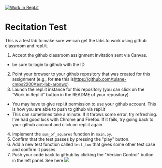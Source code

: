 [![Work in Repl.it](https://classroom.github.com/assets/work-in-replit-14baed9a392b3a25080506f3b7b6d57f295ec2978f6f33ec97e36a161684cbe9.svg)](https://classroom.github.com/online_ide?assignment_repo_id=2988005&assignment_repo_type=AssignmentRepo)
# Recitation Test

This is a test lab to make sure we can get the labs to work using github classroom and repl.it.

1. Accept the github classroom assignment invitation sent via Canvas.
  - be sure to login to github with the ID 
2. Point your browser to your github repository that was created for this assignment (e.g., for **me** this is<https://github.com/tulane-cmps2200/test-lab-aronwc>)
3. Launch the repl.it instance for this repository (you can click on the "Work in Repl.it" button in the README of your repository).
  - You may have to give repl.it permission to use your github account. This is how you are able to push to github via repl.it
  - This can sometimes take a minute. If it throws some error, try refreshing. I've had good luck with Chrome and Firefox. If it fails, try going back to your github account and click on repl.it again.
4. Implement the `sum_of_squares` function in `main.py`.
5. Confirm that the test passes by pressing the "play" button.
6. Add a new test function called `test_two` that gives some other test case and confirm it passes.
7. Push your code back to github by clicking the "Version Control" button in the left panel. See here <img src="https://codewithrepl.it/img/06-version-control-tab.png">
